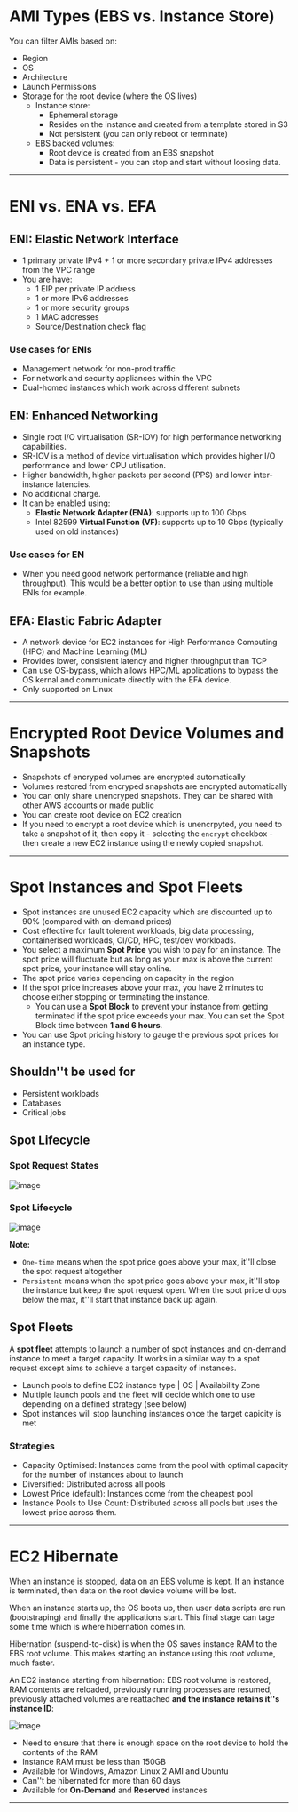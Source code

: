 # AMI Types (EBS vs. Instance Store)
You can filter AMIs based on:
- Region
- OS
- Architecture
- Launch Permissions
- Storage for the root device (where the OS lives)
  - Instance store:
    - Ephemeral storage
    - Resides on the instance and created from a template stored in S3
    - Not persistent (you can only reboot or terminate)
  - EBS backed volumes:
    - Root device is created from an EBS snapshot
    - Data is persistent - you can stop and start without loosing data.

-------------------
# ENI vs. ENA vs. EFA
## ENI: Elastic Network Interface
- 1 primary private IPv4 + 1 or more secondary private IPv4 addresses from the VPC range
- You are have:
    - 1 EIP per private IP address
    - 1 or more IPv6 addresses
    - 1 or more security groups
    - 1 MAC addresses
    - Source/Destination check flag
### Use cases for ENIs
- Management network for non-prod traffic
- For network and security appliances within the VPC
- Dual-homed instances which work across different subnets

## EN: Enhanced Networking
- Single root I/O virtualisation (SR-IOV) for high performance networking capabilities.
- SR-IOV is a method of device virtualisation which provides higher I/O performance and lower CPU utilisation.
- Higher bandwidth, higher packets per second (PPS) and lower inter-instance latencies.
- No additional charge.
- It can be enabled using:
    - **Elastic Network Adapter (ENA)**: supports up to 100 Gbps
    - Intel 82599 **Virtual Function (VF)**: supports up to 10 Gbps (typically used on old instances)

### Use cases for EN
- When you need good network performance (reliable and high throughput). This would be a better option to use than using multiple ENIs for example.

## EFA: Elastic Fabric Adapter
- A network device for EC2 instances for High Performance Computing (HPC) and Machine Learning (ML)
- Provides lower, consistent latency and higher throughput than TCP
- Can use OS-bypass, which allows HPC/ML applications to bypass the OS kernal and communicate directly with the EFA device.
- Only supported on Linux

-------------------
# Encrypted Root Device Volumes and Snapshots
- Snapshots of encryped volumes are encrypted automatically
- Volumes restored from encryped snapshots are encrypted automatically
- You can only share unencryped snapshots. They can be shared with other AWS accounts or made public
- You can create root device on EC2 creation
- If you need to encrypt a root device which is unencrpyted, you need to take a snapshot of it, then copy it - selecting the `encrypt` checkbox - then create a new EC2 instance using the newly copied snapshot.


-------------------
# Spot Instances and Spot Fleets
- Spot instances are unused EC2 capacity which are discounted up to 90% (compared with on-demand prices)
- Cost effective for fault tolerent workloads, big data processing, containerised workloads, CI/CD, HPC, test/dev workloads.
- You select a maximum **Spot Price** you wish to pay for an instance. The spot price will fluctuate but as long as your max is above the current spot price, your instance will stay online.
- The spot price varies depending on capacity in the region
- If the spot price increases above your max, you have 2 minutes to choose either stopping or terminating the instance.
    - You can use a **Spot Block** to prevent your instance from getting terminated if the spot price exceeds your max. You can set the Spot Block time between **1 and 6 hours**.
- You can use Spot pricing history to gauge the previous spot prices for an instance type.

## Shouldn''t be used for
- Persistent workloads
- Databases
- Critical jobs

## Spot Lifecycle
### Spot Request States
![image](https://docs.aws.amazon.com/AWSEC2/latest/UserGuide/images/spot_request_states.png) 

### Spot Lifecycle
![image](https://docs.aws.amazon.com/AWSEC2/latest/UserGuide/images/spot_lifecycle.png)

**Note:**
- `One-time` means when the spot price goes above your max, it''ll close the spot request altogether
- `Persistent` means when the spot price goes above your max, it''ll stop the instance but keep the spot request open. When the spot price drops below the max, it''ll start that instance back up again.

## Spot Fleets
A **spot fleet** attempts to launch a number of spot instances and on-demand instance to meet a target capacity. It works in a similar way to a spot request except aims to achieve a target capacity of instances.

- Launch pools to define EC2 instance type | OS | Availability Zone
- Multiple launch pools and the fleet will decide which one to use depending on a defined strategy (see below)
- Spot instances will stop launching instances once the target capicity is met

### Strategies
- Capacity Optimised: Instances come from the pool with optimal capacity for the number of instances about to launch
- Diversified: Distributed across all pools
- Lowest Price (default): Instances come from the cheapest pool
- Instance Pools to Use Count: Distributed across all pools but uses the lowest price across them. 

-------------------
# EC2 Hibernate
When an instance is stopped, data on an EBS volume is kept. If an instance is terminated, then data on the root device volume will be lost.

When an instance starts up, the OS boots up, then user data scripts are run (bootstraping) and finally the applications start. This final stage can tage some time which is where hibernation comes in.

Hibernation (suspend-to-disk) is when the OS saves instance RAM to the EBS root volume. This makes starting an instance using this root volume, much faster.

An EC2 instance starting from hibernation: EBS root volume is restored, RAM contents are reloaded, previously running processes are resumed, previously attached volumes are reattached **and the instance retains it''s instance ID**:

![image](https://docs.aws.amazon.com/AWSEC2/latest/UserGuide/images/hibernation-flow.png)


- Need to ensure that there is enough space on the root device to hold the contents of the RAM
- Instance RAM must be less than 150GB
- Available for Windows, Amazon Linux 2 AMI and Ubuntu
- Can''t be hibernated for more than 60 days
- Available for **On-Demand** and **Reserved** instances

-------------------
